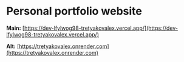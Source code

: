 # Personal portfolio website

**Main:**
[https://dev-lfylwog98-tretyakovalex.vercel.app/](https://dev-lfylwog98-tretyakovalex.vercel.app/)

**Alt:**
[https://tretyakovalex.onrender.com](https://tretyakovalex.onrender.com)
